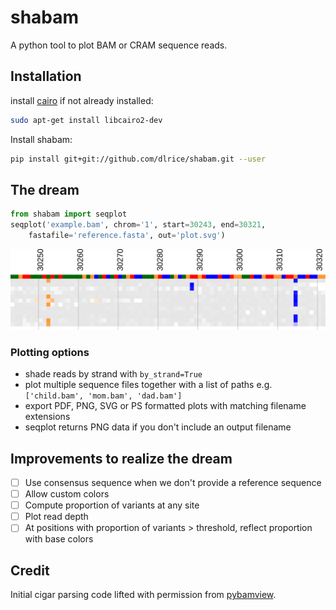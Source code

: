 # shabam
A python tool to plot BAM or CRAM sequence reads.

## Installation
install [cairo](https://www.cairographics.org/download/) if not already
installed:
```sh
sudo apt-get install libcairo2-dev
```

Install shabam:
```sh
pip install git+git://github.com/dlrice/shabam.git --user
```


## The dream
```py
from shabam import seqplot
seqplot('example.bam', chrom='1', start=30243, end=30321,
    fastafile='reference.fasta', out='plot.svg')
```

![Reality](/tests/data/reality.svg)

### Plotting options
- shade reads by strand with `by_strand=True`
- plot multiple sequence files together with a list of paths e.g.
  `['child.bam', 'mom.bam', 'dad.bam']`
- export PDF, PNG, SVG or PS formatted plots with matching filename extensions
- seqplot returns PNG data if you don't include an output filename

## Improvements to realize the dream
- [ ] Use consensus sequence when we don't provide a reference sequence
- [ ] Allow custom colors
- [ ] Compute proportion of variants at any site
- [ ] Plot read depth
- [ ] At positions with proportion of variants > threshold, reflect proportion
  with base colors

## Credit
Initial cigar parsing code lifted with permission from
[pybamview](https://github.com/mgymrek/pybamview).
